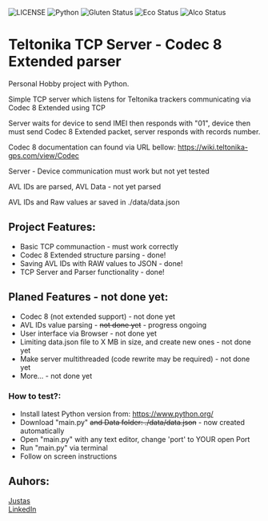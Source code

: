 ![LICENSE](https://img.shields.io/badge/license-MIT-blue.svg?style=flat-square)
![Python](https://img.shields.io/badge/Python-3.11.2-blue)
![Gluten Status](https://img.shields.io/badge/Gluten-Free-green.svg)
![Eco Status](https://img.shields.io/badge/ECO-Friendly-green.svg)
![Alco Status](https://img.shields.io/badge/Contains-Alcohol-red.svg)

# Teltonika TCP Server - Codec 8 Extended parser

Personal Hobby project with Python.

Simple TCP server which listens for Teltonika trackers communicating via Codec 8 Extended using TCP

Server waits for device to send IMEI then responds with "01", device then must send Codec 8 Extended packet, server responds with records number.

Codec 8 documentation can found via URL bellow:
https://wiki.teltonika-gps.com/view/Codec

Server - Device communication must work but not yet tested

AVL IDs are parsed, AVL Data - not yet parsed

AVL IDs and Raw values ar saved in ./data/data.json

## Project Features:

- Basic TCP communaction - must work correctly
- Codec 8 Extended structure parsing - done!
- Saving AVL IDs with RAW values to JSON - done!
- TCP Server and Parser functionality - done!

## Planed Features - not done yet:

- Codec 8 (not extended support) - not done yet
- AVL IDs value parsing - ~~not done yet~~ - progress ongoing
- User interface via Browser - not done yet
- Limiting data.json file to X MB in size, and create new ones - not done yet
- Make server multithreaded (code rewrite may be required) - not done yet
- More... - not done yet

### How to test?:

- Install latest Python version from: https://www.python.org/
- Download "main.py" ~~and Data folder: ./data/data.json~~ - now created automatically
- Open "main.py" with any text editor, change 'port' to YOUR open Port
- Run "main.py" via terminal
- Follow on screen instructions

## Auhors:
[Justas](https://github.com/Justas1988) <br>
[LinkedIn](https://www.linkedin.com/in/justas-belevi%C4%8Dius-4a5485219/)
